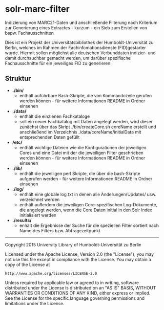 # solr-marc-filter
Indizierung von MARC21-Daten und anschließende Filterung nach Kriterium zur Generierung eines Extractes - kurzum - ein Sieb zum Erstellen von bspw. Fachausschnitten

Dies ist ein Projekt der Universitätsbibliothek der Humboldt-Universität zu Berlin, welches im Rahmen der Fachinfomationsdienste (FID)gestarter wurde. Hiermit sollen möglichst alle deutschen Verbunddaten indizier- und damit durchsuchbar gemacht werden, um darüber spezifische Fachausschnitte für ein jeweiliges FID zu generieren.

## Struktur

- __./bin/__ 
    - enthält auführbare Bash-Skripte, die von Kommandozeile gerufen werden können - für weitere Informationen README in Ordner einsehen
- __./data/__ 
    - enthält die einzlenen Fachkataloge
    - soll ein neuer Fachkatalog mit Daten angelegt werden, wird dieser zunächst über das Skript ./bin/createCore.sh coreName erstellt und anschließend im Verzeichnis ./data/coreName/initialData mit entsprechenden Daten gefüllt
- __/etc/__ 
    - enthält wichtige Dateien wie die Konfigurationen der jeweiligen Cores und eine Datei mit der die jeweiligen Filter geschrieben werden können - für weitere Informationen README in Ordner einsehen 
- __./lib/__
    - enthält die jeweiligen perl Skripte, die über die bash-Skripte aufgerufen werden - für weitere Informationen README in Ordner einsehen 
- __./log/__ 
    - enthält eine globale log.txt in denen alle Änderungen/Updates/ usw. verzeichnet werden
    - enthält außerdem die jeweiligen Core-spezifischen Log-Dokumente, die angelegt werden, wenn die Core Daten initial in den Solr Index initialisiert werden
- __./results/__ 
    - enhält die Ergebnisse der Suche für die speziellen Filter sortiert nach Name des Filters bzw. Abfragezeitpunkt

    
-----------

Copyright 2015 University Library of Humboldt-Universität zu Berlin

Licensed under the Apache License, Version 2.0 (the "License");
you may not use this file except in compliance with the License.
You may obtain a copy of the License at

    http://www.apache.org/licenses/LICENSE-2.0

Unless required by applicable law or agreed to in writing, software
distributed under the License is distributed on an "AS IS" BASIS,
WITHOUT WARRANTIES OR CONDITIONS OF ANY KIND, either express or implied.
See the License for the specific language governing permissions and
limitations under the License.